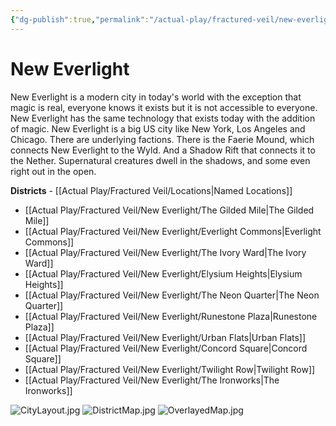 ```yaml
---
{"dg-publish":true,"permalink":"/actual-play/fractured-veil/new-everlight/new-everlight/"}
---
```


# New Everlight

New Everlight is a modern city in today's world with the exception that magic is real, everyone knows it exists but it is not accessible to everyone. New Everlight has the same technology that exists today with the addition of magic. New Everlight is a big US city like New York, Los Angeles and Chicago. There are underlying factions. There is the Faerie Mound, which connects New Everlight to the Wyld. And a Shadow Rift that connects it to the Nether. Supernatural creatures dwell in the shadows, and some even right out in the open. 

**Districts** - [[Actual Play/Fractured Veil/Locations\|Named Locations]]
* [[Actual Play/Fractured Veil/New Everlight/The Gilded Mile\|The Gilded Mile]]
* [[Actual Play/Fractured Veil/New Everlight/Everlight Commons\|Everlight Commons]]
* [[Actual Play/Fractured Veil/New Everlight/The Ivory Ward\|The Ivory Ward]]
* [[Actual Play/Fractured Veil/New Everlight/Elysium Heights\|Elysium Heights]]
* [[Actual Play/Fractured Veil/New Everlight/The Neon Quarter\|The Neon Quarter]]
* [[Actual Play/Fractured Veil/New Everlight/Runestone Plaza\|Runestone Plaza]]
* [[Actual Play/Fractured Veil/New Everlight/Urban Flats\|Urban Flats]]
* [[Actual Play/Fractured Veil/New Everlight/Concord Square\|Concord Square]]
* [[Actual Play/Fractured Veil/New Everlight/Twilight Row\|Twilight Row]]
* [[Actual Play/Fractured Veil/New Everlight/The Ironworks\|The Ironworks]]


![CityLayout.jpg](/img/user/Actual%20Play/_images/CityLayout.jpg)
![DistrictMap.jpg](/img/user/Actual%20Play/_images/DistrictMap.jpg)
![OverlayedMap.jpg](/img/user/Actual%20Play/_images/OverlayedMap.jpg)
